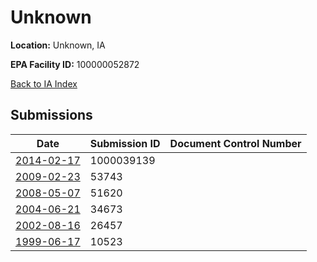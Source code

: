 # Unknown

**Location:** Unknown, IA

**EPA Facility ID:** 100000052872

[Back to IA Index](../../index.md)

## Submissions

| Date | Submission ID | Document Control Number |
|------|--------------|-------------------------|
| [2014-02-17](submissions/1000039139.md) | 1000039139 |  |
| [2009-02-23](submissions/53743.md) | 53743 |  |
| [2008-05-07](submissions/51620.md) | 51620 |  |
| [2004-06-21](submissions/34673.md) | 34673 |  |
| [2002-08-16](submissions/26457.md) | 26457 |  |
| [1999-06-17](submissions/10523.md) | 10523 |  |
